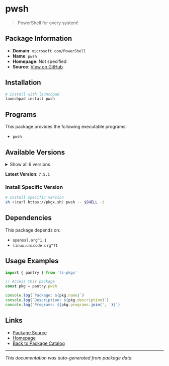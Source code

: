 # pwsh

> PowerShell for every system!

## Package Information

- **Domain**: `microsoft.com/PowerShell`
- **Name**: `pwsh`
- **Homepage**: Not specified
- **Source**: [View on GitHub](https://github.com/pkgxdev/pantry/tree/main/projects/microsoft.com/PowerShell/package.yml)

## Installation

```bash
# Install with launchpad
launchpad install pwsh
```

## Programs

This package provides the following executable programs:

- `pwsh`

## Available Versions

<details>
<summary>Show all 6 versions</summary>

- `7.5.1`, `7.5.0`, `7.4.10`, `7.4.7`, `7.4.5`
- `7.2.24`

</details>

**Latest Version**: `7.5.1`

### Install Specific Version

```bash
# Install specific version
sh <(curl https://pkgx.sh) pwsh -- $SHELL -i
```

## Dependencies

This package depends on:

- `openssl.org^1.1`
- `linux:unicode.org^71`

## Usage Examples

```typescript
import { pantry } from 'ts-pkgx'

// Access this package
const pkg = pantry.pwsh

console.log(`Package: ${pkg.name}`)
console.log(`Description: ${pkg.description}`)
console.log(`Programs: ${pkg.programs.join(', ')}`)
```

## Links

- [Package Source](https://github.com/pkgxdev/pantry/tree/main/projects/microsoft.com/PowerShell/package.yml)
- [Homepage](#)
- [Back to Package Catalog](../../package-catalog.md)

---

*This documentation was auto-generated from package data.*
